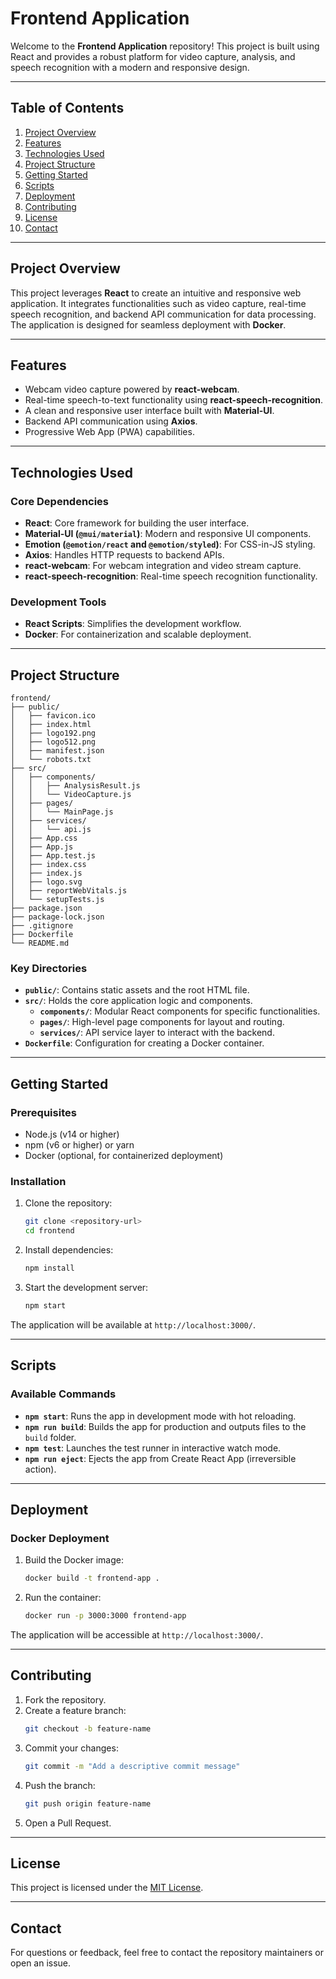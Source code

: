 # Frontend Application

Welcome to the **Frontend Application** repository! This project is built using React and provides a robust platform for video capture, analysis, and speech recognition with a modern and responsive design.

---

## Table of Contents
1. [Project Overview](#project-overview)
2. [Features](#features)
3. [Technologies Used](#technologies-used)
4. [Project Structure](#project-structure)
5. [Getting Started](#getting-started)
6. [Scripts](#scripts)
7. [Deployment](#deployment)
8. [Contributing](#contributing)
9. [License](#license)
10. [Contact](#contact)

---

## Project Overview

This project leverages **React** to create an intuitive and responsive web application. It integrates functionalities such as video capture, real-time speech recognition, and backend API communication for data processing. The application is designed for seamless deployment with **Docker**.

---

## Features
- Webcam video capture powered by **react-webcam**.
- Real-time speech-to-text functionality using **react-speech-recognition**.
- A clean and responsive user interface built with **Material-UI**.
- Backend API communication using **Axios**.
- Progressive Web App (PWA) capabilities.

---

## Technologies Used

### Core Dependencies
- **React**: Core framework for building the user interface.
- **Material-UI (`@mui/material`)**: Modern and responsive UI components.
- **Emotion (`@emotion/react` and `@emotion/styled`)**: For CSS-in-JS styling.
- **Axios**: Handles HTTP requests to backend APIs.
- **react-webcam**: For webcam integration and video stream capture.
- **react-speech-recognition**: Real-time speech recognition functionality.

### Development Tools
- **React Scripts**: Simplifies the development workflow.
- **Docker**: For containerization and scalable deployment.

---

## Project Structure

```
frontend/
├── public/
│   ├── favicon.ico
│   ├── index.html
│   ├── logo192.png
│   ├── logo512.png
│   ├── manifest.json
│   └── robots.txt
├── src/
│   ├── components/
│   │   ├── AnalysisResult.js
│   │   └── VideoCapture.js
│   ├── pages/
│   │   └── MainPage.js
│   ├── services/
│   │   └── api.js
│   ├── App.css
│   ├── App.js
│   ├── App.test.js
│   ├── index.css
│   ├── index.js
│   ├── logo.svg
│   ├── reportWebVitals.js
│   └── setupTests.js
├── package.json
├── package-lock.json
├── .gitignore
├── Dockerfile
└── README.md
```

### Key Directories
- **`public/`**: Contains static assets and the root HTML file.
- **`src/`**: Holds the core application logic and components.
  - **`components/`**: Modular React components for specific functionalities.
  - **`pages/`**: High-level page components for layout and routing.
  - **`services/`**: API service layer to interact with the backend.
- **`Dockerfile`**: Configuration for creating a Docker container.

---

## Getting Started

### Prerequisites
- Node.js (v14 or higher)
- npm (v6 or higher) or yarn
- Docker (optional, for containerized deployment)

### Installation
1. Clone the repository:
   ```bash
   git clone <repository-url>
   cd frontend
   ```
2. Install dependencies:
   ```bash
   npm install
   ```
3. Start the development server:
   ```bash
   npm start
   ```

The application will be available at `http://localhost:3000/`.

---

## Scripts

### Available Commands
- **`npm start`**: Runs the app in development mode with hot reloading.
- **`npm run build`**: Builds the app for production and outputs files to the `build` folder.
- **`npm test`**: Launches the test runner in interactive watch mode.
- **`npm run eject`**: Ejects the app from Create React App (irreversible action).

---

## Deployment

### Docker Deployment
1. Build the Docker image:
   ```bash
   docker build -t frontend-app .
   ```
2. Run the container:
   ```bash
   docker run -p 3000:3000 frontend-app
   ```

The application will be accessible at `http://localhost:3000/`.

---

## Contributing

1. Fork the repository.
2. Create a feature branch:
   ```bash
   git checkout -b feature-name
   ```
3. Commit your changes:
   ```bash
   git commit -m "Add a descriptive commit message"
   ```
4. Push the branch:
   ```bash
   git push origin feature-name
   ```
5. Open a Pull Request.

---

## License
This project is licensed under the [MIT License](LICENSE).

---

## Contact

For questions or feedback, feel free to contact the repository maintainers or open an issue.
